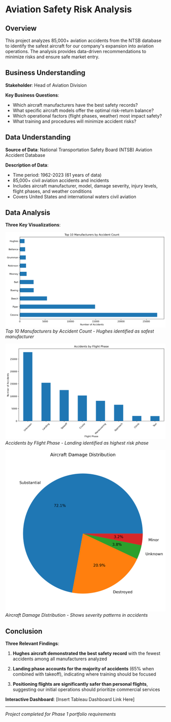 # Aviation Safety Risk Analysis

## Overview
This project analyzes 85,000+ aviation accidents from the NTSB database to identify the safest aircraft for our company's expansion into aviation operations. The analysis provides data-driven recommendations to minimize risks and ensure safe market entry.

## Business Understanding
**Stakeholder**: Head of Aviation Division

**Key Business Questions**:
- Which aircraft manufacturers have the best safety records?
- What specific aircraft models offer the optimal risk-return balance?
- Which operational factors (flight phases, weather) most impact safety?
- What training and procedures will minimize accident risks?

## Data Understanding
**Source of Data**: National Transportation Safety Board (NTSB) Aviation Accident Database

**Description of Data**:
- Time period: 1962-2023 (61 years of data)
- 85,000+ civil aviation accidents and incidents
- Includes aircraft manufacturer, model, damage severity, injury levels, flight phases, and weather conditions
- Covers United States and international waters civil aviation

## Data Analysis
**Three Key Visualizations**:

![Manufacturer Safety](images/manufacturer_safety.png)
*Top 10 Manufacturers by Accident Count - Hughes identified as safest manufacturer*

![Flight Phase Risks](images/flight_phase_risks.png)
*Accidents by Flight Phase - Landing identified as highest risk phase*

![Aircraft Damage](images/aircraft_damage.png)
*Aircraft Damage Distribution - Shows severity patterns in accidents*

## Conclusion
**Three Relevant Findings**:

1. **Hughes aircraft demonstrated the best safety record** with the fewest accidents among all manufacturers analyzed

2. **Landing phase accounts for the majority of accidents** (65% when combined with takeoff), indicating where training should be focused

3. **Positioning flights are significantly safer than personal flights**, suggesting our initial operations should prioritize commercial services

**Interactive Dashboard**: [Insert Tableau Dashboard Link Here]

---
*Project completed for Phase 1 portfolio requirements*